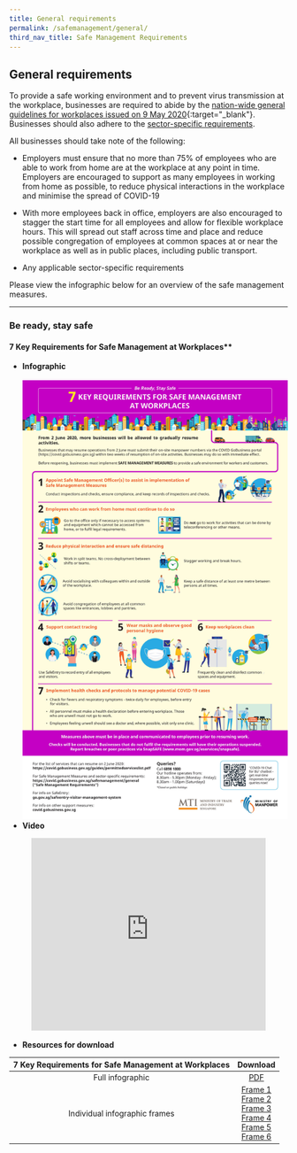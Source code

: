 ```yaml
---
title: General requirements
permalink: /safemanagement/general/
third_nav_title: Safe Management Requirements
---
```


## General requirements

To provide a safe working environment and to prevent virus transmission at the workplace, businesses are required to abide by the [nation-wide general guidelines for workplaces issued on 9 May 2020](https://www.mom.gov.sg/covid-19/requirements-for-safe-management-measures){:target="_blank"}. Businesses should also adhere to the [sector-specific requirements](/safemanagement/sector/).

All businesses should take note of the following:

- Employers must ensure that no more than 75% of employees who are able to work from home are at the workplace at any point in time. Employers are encouraged to support as many employees in working from home as possible, to reduce physical interactions in the workplace and minimise the spread of COVID-19

- With more employees back in office, employers are also encouraged to stagger the start time for all employees and allow for flexible workplace hours. This will spread out staff across time and place and reduce possible congregation of employees at common spaces at or near the workplace as well as in public places, including public transport.

- Any applicable sector-specific requirements

Please view the infographic below for an overview of the safe management measures.

---

### Be ready, stay safe
#### 7 Key Requirements for Safe Management at Workplaces**

- **Infographic**
  <br><br>
  ![Safe Management Practices!](/images/covid/infog.jpg "7 Key Requirements for Safe Management at Workplaces")
  <br>
- **Video**
<figure class="video_container">
  <iframe width="100%" height="348" src="https://www.youtube.com/embed/lzCc0TOA7F4" frameborder="0" allowfullscreen="true"> </iframe>
</figure>

- **Resources for download**

| 7 Key Requirements for Safe Management at Workplaces |                                                                                                                                                                                    Download                                                                                                                                                                                    |
| :--------------------------------------------------: | :----------------------------------------------------------------------------------------------------------------------------------------------------------------------------------------------------------------------------------------------------------------------------------------------------------------------------------------------------------------------------: |
|                   Full infographic                   |                                                                                                                          <a href="/images/covid/Resumption_of_Biz_Activities_-_Safe_Management_Measures_Infographic_Revised_FA.pdf" target="_blank">PDF</a>                                                                                                                          |
|            Individual infographic frames             | <a href="/images/covid/info-img-01.jpg" target="_blank">Frame 1</a> <br> <a href="/images/covid/info-img-02.jpg" target="_blank">Frame 2</a> <br> <a href="/images/covid/info-img-03.jpg" target="_blank">Frame 3</a> <br> <a href="/images/covid/info-img-04.jpg" target="_blank">Frame 4</a> <br> <a href="/images/covid/info-img-05.jpg" target="_blank">Frame 5</a> <br> <a href="/images/covid/info-img-06.jpg" target="_blank">Frame 6</a> |
